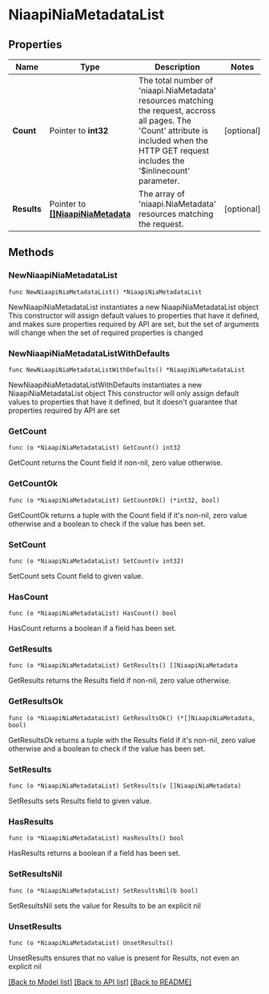 # NiaapiNiaMetadataList

## Properties

Name | Type | Description | Notes
------------ | ------------- | ------------- | -------------
**Count** | Pointer to **int32** | The total number of &#39;niaapi.NiaMetadata&#39; resources matching the request, accross all pages. The &#39;Count&#39; attribute is included when the HTTP GET request includes the &#39;$inlinecount&#39; parameter. | [optional] 
**Results** | Pointer to [**[]NiaapiNiaMetadata**](niaapi.NiaMetadata.md) | The array of &#39;niaapi.NiaMetadata&#39; resources matching the request. | [optional] 

## Methods

### NewNiaapiNiaMetadataList

`func NewNiaapiNiaMetadataList() *NiaapiNiaMetadataList`

NewNiaapiNiaMetadataList instantiates a new NiaapiNiaMetadataList object
This constructor will assign default values to properties that have it defined,
and makes sure properties required by API are set, but the set of arguments
will change when the set of required properties is changed

### NewNiaapiNiaMetadataListWithDefaults

`func NewNiaapiNiaMetadataListWithDefaults() *NiaapiNiaMetadataList`

NewNiaapiNiaMetadataListWithDefaults instantiates a new NiaapiNiaMetadataList object
This constructor will only assign default values to properties that have it defined,
but it doesn't guarantee that properties required by API are set

### GetCount

`func (o *NiaapiNiaMetadataList) GetCount() int32`

GetCount returns the Count field if non-nil, zero value otherwise.

### GetCountOk

`func (o *NiaapiNiaMetadataList) GetCountOk() (*int32, bool)`

GetCountOk returns a tuple with the Count field if it's non-nil, zero value otherwise
and a boolean to check if the value has been set.

### SetCount

`func (o *NiaapiNiaMetadataList) SetCount(v int32)`

SetCount sets Count field to given value.

### HasCount

`func (o *NiaapiNiaMetadataList) HasCount() bool`

HasCount returns a boolean if a field has been set.

### GetResults

`func (o *NiaapiNiaMetadataList) GetResults() []NiaapiNiaMetadata`

GetResults returns the Results field if non-nil, zero value otherwise.

### GetResultsOk

`func (o *NiaapiNiaMetadataList) GetResultsOk() (*[]NiaapiNiaMetadata, bool)`

GetResultsOk returns a tuple with the Results field if it's non-nil, zero value otherwise
and a boolean to check if the value has been set.

### SetResults

`func (o *NiaapiNiaMetadataList) SetResults(v []NiaapiNiaMetadata)`

SetResults sets Results field to given value.

### HasResults

`func (o *NiaapiNiaMetadataList) HasResults() bool`

HasResults returns a boolean if a field has been set.

### SetResultsNil

`func (o *NiaapiNiaMetadataList) SetResultsNil(b bool)`

 SetResultsNil sets the value for Results to be an explicit nil

### UnsetResults
`func (o *NiaapiNiaMetadataList) UnsetResults()`

UnsetResults ensures that no value is present for Results, not even an explicit nil

[[Back to Model list]](../README.md#documentation-for-models) [[Back to API list]](../README.md#documentation-for-api-endpoints) [[Back to README]](../README.md)


